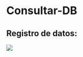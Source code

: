 # Consultar-DB

<div>
  <h2>Registro de datos:</h2>
  <img src="![Captura de pantalla 2024-06-26 152933](https://github.com/PetusoTwo/Consultar-DB/assets/96096173/8782b316-8296-462f-b78c-db20ab498d71)">

</div>



